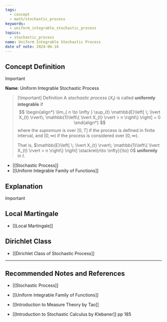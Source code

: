 ```yaml
---
tags:
  - concept
  - math/stochastic_process
keywords:
  - uniform_integrable_stochastic_process
topics:
  - stochastic_process
name: Uniform Integrable Stochastic Process
date of note: 2024-06-18
---
```


## Concept Definition

>[!important]
>**Name**: Uniform Integrable Stochastic Process

>[!important] Definition
>A *stochastic process* $(X_{t})$ is called **uniformly integrable** if 
>$$
>\begin{align*}
> \lim_{ n \to \infty } \sup_{t} \mathbb{E}\left[ \; \lvert X_{t} \rvert\; \mathbb{1}\left\{ \lvert X_{t} \rvert > n  \right\}  \right] = 0
>\end{align*}
>$$
>where the *supremum* is over $[0,T]$ if the process is defined in finite interval, and $[0, \infty)$ if the process is considered over $[0, \infty)$.
>
>That is, $\mathbb{E}\left[ \; \lvert X_{t} \rvert\; \mathbb{1}\left\{ \lvert X_{t} \rvert > n  \right\}  \right] \stackrel{n\to \infty}{\to} 0$ **uniformly** in $t$.

- [[Stochastic Process]]
- [[Uniform Integrable Family of Functions]]

## Explanation

>[!important]


## Local Martingale

- [[Local Martingale]]

## Dirichlet Class

- [[Dirichlet Class of Stochastic Process]]



-----------
##  Recommended Notes and References

- [[Stochastic Process]]
- [[Uniform Integrable Family of Functions]]


- [[Introduction to Measure Theory by Tao]]
- [[Introduction to Stochastic Calculus by Klebaner]] pp 185